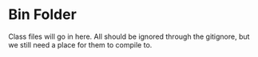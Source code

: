 # Bin Folder

Class files will go in here. All should be ignored through the gitignore, but
we still need a place for them to compile to.